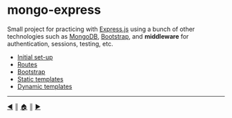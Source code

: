 # mongo-express
Small project for practicing with [Express.js][1] using a bunch of other technologies such as [MongoDB][2], [Bootstrap][3], and **middleware** for authentication, sessions, testing, etc.

* [Initial set-up][l1]
* [Routes][l2]
* [Bootstrap][l3]
* [Static templates][l4]
* [Dynamic templates][l5]


---
[:arrow_backward:][back] ║ [:house:][home] ║ [:arrow_forward:][next]

<!-- navigation -->
[home]: #
[back]: #
[next]: README/setup.md

<!-- menu -->
[l1]: README/setup.md
[l2]: README/routes.md
[l3]: README/bootstrap.md
[l4]: README/static-templates.md
[l5]: README/dynamic-templates.md

<!-- links -->
[1]: http://expressjs.com/en/index.html
[2]: https://www.mongodb.org/
[3]: http://getbootstrap.com/
